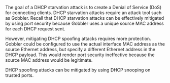 The goal of a DHCP starvation attack is to create a Denial of Service (DoS) for connecting clients. DHCP starvation attacks require an attack tool such as Gobbler. Recall that DHCP starvation attacks can be effectively mitigated by using port security because Gobbler uses a unique source MAC address for each DHCP request sent.

However, mitigating DHCP spoofing attacks requires more protection. Gobbler could be configured to use the actual interface MAC address as the source Ethernet address, but specify a different Ethernet address in the DHCP payload. This would render port security ineffective because the source MAC address would be legitimate.

DHCP spoofing attacks can be mitigated by using DHCP snooping on trusted ports.